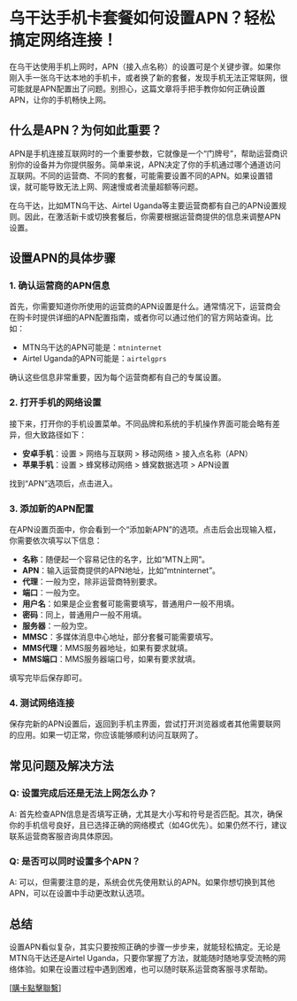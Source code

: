 # 乌干达手机卡套餐如何设置APN？轻松搞定网络连接！

在乌干达使用手机上网时，APN（接入点名称）的设置可是个关键步骤。如果你刚入手一张乌干达本地的手机卡，或者换了新的套餐，发现手机无法正常联网，很可能就是APN配置出了问题。别担心，这篇文章将手把手教你如何正确设置APN，让你的手机畅快上网。

## 什么是APN？为何如此重要？

APN是手机连接互联网时的一个重要参数，它就像是一个“门牌号”，帮助运营商识别你的设备并为你提供服务。简单来说，APN决定了你的手机通过哪个通道访问互联网。不同的运营商、不同的套餐，可能需要设置不同的APN。如果设置错误，就可能导致无法上网、网速慢或者流量超额等问题。

在乌干达，比如MTN乌干达、Airtel Uganda等主要运营商都有自己的APN设置规则。因此，在激活新卡或切换套餐后，你需要根据运营商提供的信息来调整APN设置。

## 设置APN的具体步骤

### 1. 确认运营商的APN信息

首先，你需要知道你所使用的运营商的APN设置是什么。通常情况下，运营商会在购卡时提供详细的APN配置指南，或者你可以通过他们的官方网站查询。比如：

- MTN乌干达的APN可能是：`mtninternet`
- Airtel Uganda的APN可能是：`airtelgprs`

确认这些信息非常重要，因为每个运营商都有自己的专属设置。

### 2. 打开手机的网络设置

接下来，打开你的手机设置菜单。不同品牌和系统的手机操作界面可能会略有差异，但大致路径如下：

- **安卓手机**：设置 > 网络与互联网 > 移动网络 > 接入点名称（APN）
- **苹果手机**：设置 > 蜂窝移动网络 > 蜂窝数据选项 > APN设置

找到“APN”选项后，点击进入。

### 3. 添加新的APN配置

在APN设置页面中，你会看到一个“添加新APN”的选项。点击后会出现输入框，你需要依次填写以下信息：

- **名称**：随便起一个容易记住的名字，比如“MTN上网”。
- **APN**：输入运营商提供的APN地址，比如“mtninternet”。
- **代理**：一般为空，除非运营商特别要求。
- **端口**：一般为空。
- **用户名**：如果是企业套餐可能需要填写，普通用户一般不用填。
- **密码**：同上，普通用户一般不用填。
- **服务器**：一般为空。
- **MMSC**：多媒体消息中心地址，部分套餐可能需要填写。
- **MMS代理**：MMS服务器地址，如果有要求就填。
- **MMS端口**：MMS服务器端口号，如果有要求就填。

填写完毕后保存即可。

### 4. 测试网络连接

保存完新的APN设置后，返回到手机主界面，尝试打开浏览器或者其他需要联网的应用。如果一切正常，你应该能够顺利访问互联网了。

## 常见问题及解决方法

### Q: 设置完成后还是无法上网怎么办？

A: 首先检查APN信息是否填写正确，尤其是大小写和符号是否匹配。其次，确保你的手机信号良好，且已选择正确的网络模式（如4G优先）。如果仍然不行，建议联系运营商客服咨询具体原因。

### Q: 是否可以同时设置多个APN？

A: 可以，但需要注意的是，系统会优先使用默认的APN。如果你想切换到其他APN，可以在设置中手动更改默认选项。

## 总结

设置APN看似复杂，其实只要按照正确的步骤一步步来，就能轻松搞定。无论是MTN乌干达还是Airtel Uganda，只要你掌握了方法，就能随时随地享受流畅的网络体验。如果在设置过程中遇到困难，也可以随时联系运营商客服寻求帮助。

[[購卡點擊聯繫](https://t.me/s/esim1088)]